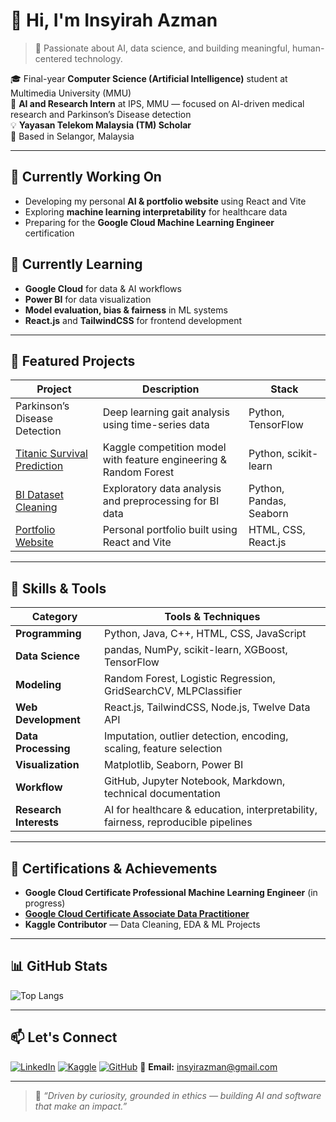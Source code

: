 # 👋 Hi, I'm **Insyirah Azman**

> 🎯 Passionate about AI, data science, and building meaningful, human-centered technology.

🎓 Final-year **Computer Science (Artificial Intelligence)** student at Multimedia University (MMU)  
🧠 **AI and Research Intern** at IPS, MMU — focused on AI-driven medical research and Parkinson’s Disease detection  
💡 **Yayasan Telekom Malaysia (TM) Scholar**  
📍 Based in Selangor, Malaysia  

---

## 🔭 Currently Working On
- Developing my personal **AI & portfolio website** using React and Vite  
- Exploring **machine learning interpretability** for healthcare data  
- Preparing for the **Google Cloud Machine Learning Engineer** certification

## 🌱 Currently Learning
- **Google Cloud** for data & AI workflows  
- **Power BI** for data visualization  
- **Model evaluation, bias & fairness** in ML systems  
- **React.js** and **TailwindCSS** for frontend development

---

## 🚀 Featured Projects

| Project | Description | Stack |
|----------|--------------|-------|
| Parkinson’s Disease Detection | Deep learning gait analysis using time-series data | Python, TensorFlow |
| [Titanic Survival Prediction](https://github.com/insyirahazman/Titanic-Predictions-with-Random-Forests) | Kaggle competition model with feature engineering & Random Forest | Python, scikit-learn |
| [BI Dataset Cleaning](https://github.com/insyirahazman/BI-Data-Cleaning-and-EDA) | Exploratory data analysis and preprocessing for BI data | Python, Pandas, Seaborn |
| [Portfolio Website](https://github.com/insyirahazman/my-portfolio) | Personal portfolio built using React and Vite | HTML, CSS, React.js |

---

## 🧠 Skills & Tools

| Category              | Tools & Techniques                                                                 |
|-----------------------|-------------------------------------------------------------------------------------|
| **Programming**       | Python, Java, C++, HTML, CSS, JavaScript                                           |
| **Data Science**      | pandas, NumPy, scikit-learn, XGBoost, TensorFlow                                   |
| **Modeling**          | Random Forest, Logistic Regression, GridSearchCV, MLPClassifier                    |
| **Web Development**   | React.js, TailwindCSS, Node.js, Twelve Data API                                          |
| **Data Processing**   | Imputation, outlier detection, encoding, scaling, feature selection                |
| **Visualization**     | Matplotlib, Seaborn, Power BI                                                      |
| **Workflow**          | GitHub, Jupyter Notebook, Markdown, technical documentation                        |
| **Research Interests**| AI for healthcare & education, interpretability, fairness, reproducible pipelines  |

---

## 🏅 Certifications & Achievements
- **Google Cloud Certificate Professional Machine Learning Engineer** (in progress)
- [**Google Cloud Certificate Associate Data Practitioner**](https://www.credly.com/badges/59bbb069-f9c9-4014-bef8-a44c83d60ac8/public_url)
- **Kaggle Contributor** — Data Cleaning, EDA & ML Projects

---

## 📊 GitHub Stats

![Top Langs](https://github-readme-stats.vercel.app/api/top-langs/?username=insyirahazman&layout=compact&theme=calm_pink&hide_border=true)

---

## 📫 Let's Connect

[![LinkedIn](https://img.shields.io/badge/LinkedIn-Insyirah%20Azman-blue?logo=linkedin&logoColor=white)](https://www.linkedin.com/in/insyirah-azman-022849213/)
[![Kaggle](https://img.shields.io/badge/Kaggle-Profile-20BEFF?logo=kaggle&logoColor=white)](https://www.kaggle.com/insyirahazman)
[![GitHub](https://img.shields.io/badge/GitHub-insyirahazman-181717?logo=github)](https://github.com/insyirahazman)
📧 **Email:** [insyirazman@gmail.com](mailto:insyirazman@gmail.com)

---

> 💬 *“Driven by curiosity, grounded in ethics — building AI and software that make an impact.”*
